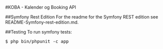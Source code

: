 #KOBA - Kalender og Booking API

##Symfony Rest Edition
For the readme for the Symfony REST edition see README-Symfony-rest-edition.md.

##Testing
To run symfony tests:
<pre>
$ php bin/phpunit -c app
</pre>